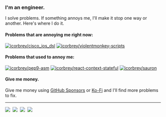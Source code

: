 ### I'm an engineer.

I solve problems. If something annoys me, I'll make it stop one way or another.
Here's where I do it.

#### Problems that are annoying me right now:

[![icorbrey/cisco_ios_dsl](https://github-readme-stats.vercel.app/api/pin/?username=icorbrey&repo=cisco_ios_dsl&theme=github_dark)](https://github.com/icorbrey/cisco_ios_dsl)
[![icorbrey/violentmonkey-scripts](https://github-readme-stats.vercel.app/api/pin/?username=icorbrey&repo=violentmonkey-scripts&theme=github_dark)](https://github.com/icorbrey/violentmonkey-scripts)
  
#### Problems that used to annoy me:

[![icorbrey/pep9-asm](https://github-readme-stats.vercel.app/api/pin/?username=icorbrey&repo=pep9-asm&theme=github_dark)](https://github.com/icorbrey/pep9-asm)
[![icorbrey/react-context-stateful](https://github-readme-stats.vercel.app/api/pin/?username=icorbrey&repo=react-context-stateful&theme=github_dark)](https://github.com/icorbrey/react-context-stateful)
[![icorbrey/sauron](https://github-readme-stats.vercel.app/api/pin/?username=icorbrey&repo=sauron&theme=github_dark)](https://github.com/icorbrey/sauron)

#### Give me money.

Give me money using [GitHub Sponsors][sponsor-link] or [Ko-Fi][kofi-link] and
I'll find more problems to fix.
  
---

[![][linkedin-icon]][linkedin-link]&nbsp;
[![][printables-icon]][printables-link]&nbsp;
[![][twitter-icon]][twitter-link]&nbsp;
[![][kofi-icon]][kofi-link]&nbsp;

[sponsor-link]: https://github.com/sponsors/icorbrey "Sponsor Isaac Corbrey on GitHub"

[linkedin-icon]: ./icons/linkedin.svg
[linkedin-link]: https://linkedin.com/in/icorbrey "Connect with Isaac Corbrey on LinkedIn"

[twitter-icon]: ./icons/twitter.svg
[twitter-link]: https://twitter.com/icorbrey "Follow Isaac Corbrey on Twitter"

[printables-icon]: ./icons/printables.svg
[printables-link]: https://www.printables.com/social/247535-icorbrey/about "Check out Isaac Corbrey's models on Printables"

[kofi-icon]: ./icons/kofi.svg
[kofi-link]: https://ko-fi.com/icorbrey "Support Isaac Corbrey on Ko-Fi"
